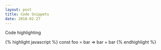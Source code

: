 ```yaml
---
layout: post
title: Code Snippets
date: 2018-02-27
---
```


Code highlighting

{% highlight javascript %}
const foo = bar => bar + bar
{% endhighlight %}
